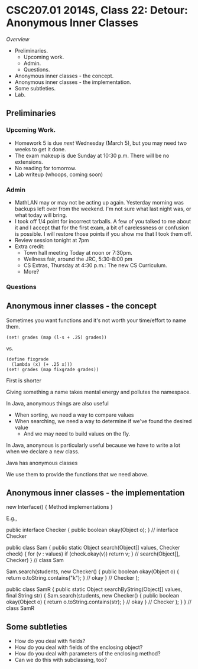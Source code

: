 CSC207.01 2014S, Class 22: Detour: Anonymous Inner Classes
==========================================================

_Overview_

* Preliminaries.
    * Upcoming work.
    * Admin.
    * Questions.
* Anonymous inner classes - the concept.
* Anonymous inner classes - the implementation.
* Some subtleties.
* Lab.

Preliminaries
-------------

### Upcoming Work.

* Homework 5 is due *next* Wednesday (March 5), but you may need two
  weeks to get it done.
* The exam makeup is due Sunday at 10:30 p.m.  There will be no extensions.
* No reading for tomorrow.
* Lab writeup (whoops, coming soon)

### Admin

* MathLAN may or may not be acting up again.  Yesterday morning was
  backups left over from the weekend.  I'm not sure what last night was,
  or what today will bring.
* I took off 1/4 point for incorrect tarballs.  A few of you talked to me
  about it and I accept that for the first exam, a bit of carelessness
  or confusion is possible.  I will restore those points if you show me
  that I took them off.
* Review session tonight at 7pm
* Extra credit: 
    * Town hall meeting Today at noon or 7:30pm.
    * Wellness fair, around the JRC, 5:30-8:00 pm
    * CS Extras, Thursday at 4:30 p.m.: The new CS Curriculum.
    * More?

### Questions

Anonymous inner classes - the concept
-------------------------------------

Sometimes you want functions and it's not worth your time/effort to name them.


    (set! grades (map (l-s + .25) grades))

vs.

    (define fixgrade
      (lambda (x) (+ .25 x)))
    (set! grades (map fixgrade grades))

First is shorter

Giving something a name takes mental energy and pollutes the namespace.

In Java, anonymous things are also useful

* When sorting, we need a way to compare values
* When searching, we need a way to determine if we've found the desired value
    * And we may need to build values on the fly.

In Java, anonynous is particularly useful because we have to write a lot when
we declare a new class.

Java has anonymous classes

We use them to provide the functions that we need above.

Anonymous inner classes - the implementation
--------------------------------------------

   new Interface()
     {
       Method implementations
     } 

E.g.,

 
   public interface Checker
   {
     public boolean okay(Object o);
   } // interface Checker

   public class Sam
   {
     public static Object search(Object[] values, Checker check)
     {
       for (v : values)
         if (check.okay(v))
           return v;
     } // search(Object[], Checker)
   } // class Sam

   Sam.search(students, new Checker() 
                     { 
                       public boolean okay(Object o)
                       {
                         return o.toString.contains("k");
                       } // okay
                     } // Checker
                  );

   public class SamR
   {
     public static Object searchByString(Object[] values, final String str)
     {
       Sam.search(students, new Checker() 
                         { 
                           public boolean okay(Object o)
                           {
                             return o.toString.contains(str);
                           } // okay
                         } // Checker
                      );
     } 
   } // class SamR
                                

Some subtleties
---------------

* How do you deal with fields?
* How do you deal with fields of the enclosing object?
* How do you deal with parameters of the enclosing method?
* Can we do this with subclassing, too?
